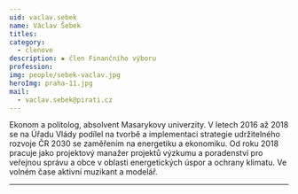 ```yaml
---
uid: vaclav.sebek
name: Václav Šebek
titles:
category:
  - clenove
description: ▪ člen Finančního výboru
profession:
img: people/sebek-vaclav.jpg
heroImg: praha-11.jpg
mail:
  - vaclav.sebek@pirati.cz
---
```

Ekonom a politolog, absolvent Masarykovy univerzity. V letech 2016 až 2018 se na Úřadu Vlády podílel na tvorbě a implementaci strategie udržitelného rozvoje ČR 2030 se zaměřením na energetiku a ekonomiku. Od roku 2018 pracuje jako projektový manažer projektů výzkumu a poradenství pro veřejnou správu a obce v oblasti energetických úspor a ochrany klimatu. Ve volném čase aktivní muzikant a modelář.

---
